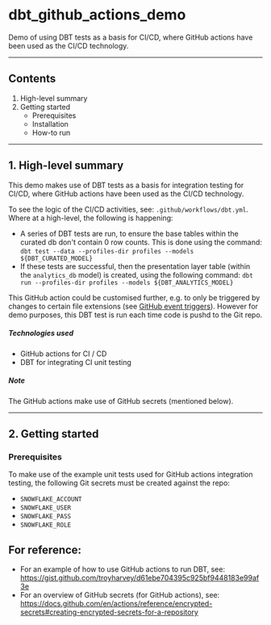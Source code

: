 # dbt_github_actions_demo

Demo of using DBT tests as a basis for CI/CD, where GitHub actions have been used as the CI/CD technology.

---

## Contents

1. High-level summary
2. Getting started
    * Prerequisites
    * Installation
    * How-to run

---

## 1. High-level summary

This demo makes use of DBT tests as a basis for integration testing for CI/CD, where GitHub actions have been used as the CI/CD technology.

To see the logic of the CI/CD activities, see: `.github/workflows/dbt.yml`. Where at a high-level, the following is happening:

* A series of DBT tests are run, to ensure the base tables within the curated db don't contain 0 row counts. This is done using the command:
`dbt test --data --profiles-dir profiles --models ${DBT_CURATED_MODEL}`
* If these tests are successful, then the presentation layer table (within the `analytics_db` model) is created, using the following command:
`dbt run --profiles-dir profiles --models ${DBT_ANALYTICS_MODEL}`

This GitHub action could be customised further, e.g. to only be triggered by changes to certain file extensions (see [GitHub event triggers](https://docs.github.com/en/actions/reference/workflow-syntax-for-github-actions)). However for demo purposes, this DBT test is run each time code is pushd to the Git repo.

##### Technologies used
* GitHub actions for CI / CD
* DBT for integrating CI unit testing

##### Note

The GitHub actions make use of GitHub secrets (mentioned below).

---

## 2. Getting started

### Prerequisites

To make use of the example unit tests used for GitHub actions integration testing, the following Git secrets must be created against the repo:

* `SNOWFLAKE_ACCOUNT`
* `SNOWFLAKE_USER`
* `SNOWFLAKE_PASS`
* `SNOWFLAKE_ROLE`

## For reference:

* For an example of how to use GitHub actions to run DBT, see: https://gist.github.com/troyharvey/d61ebe704395c925bf9448183e99af3e
* For an overview of GitHub secrets (for GitHub actions), see: https://docs.github.com/en/actions/reference/encrypted-secrets#creating-encrypted-secrets-for-a-repository
